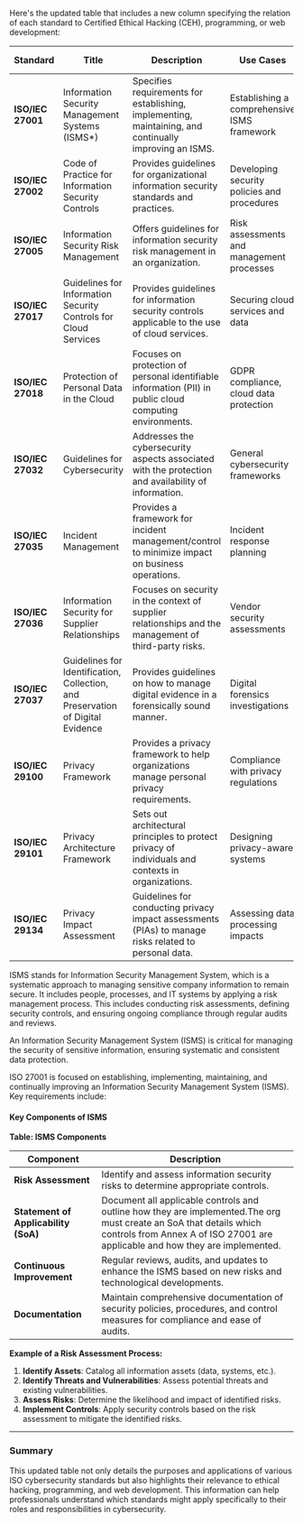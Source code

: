 Here's the updated table that includes a new column specifying the relation of each standard to Certified Ethical Hacking (CEH), programming, or web development:

| Standard               | Title                                                             | Description                                                                                                    | Use Cases                                   | Used in Popular Tools                       | Related to CEH/Programming/Web               |
|------------------------|-------------------------------------------------------------------|----------------------------------------------------------------------------------------------------------------|---------------------------------------------|--------------------------------------------|----------------------------------------------|
| **ISO/IEC 27001**      | Information Security Management Systems (ISMS*)                    | Specifies requirements for establishing, implementing, maintaining, and continually improving an ISMS.       | Establishing a comprehensive ISMS framework | **Splunk**, **Tenable**, **Qualys**       | CEH, Programming                             |
| **ISO/IEC 27002**      | Code of Practice for Information Security Controls                 | Provides guidelines for organizational information security standards and practices.                          | Developing security policies and procedures | **NIST Cybersecurity Framework**, **ISACA** | CEH                                         |
| **ISO/IEC 27005**      | Information Security Risk Management                               | Offers guidelines for information security risk management in an organization.                               | Risk assessments and management processes   | **RiskWatch**, **LEGATO**                 | CEH                                         |
| **ISO/IEC 27017**      | Guidelines for Information Security Controls for Cloud Services    | Provides guidelines for information security controls applicable to the use of cloud services.                | Securing cloud services and data            | **Microsoft Azure**, **AWS Security Hub**  | Web                                         |
| **ISO/IEC 27018**      | Protection of Personal Data in the Cloud                          | Focuses on protection of personal identifiable information (PII) in public cloud computing environments.       | GDPR compliance, cloud data protection      | **AWS** (with Compliance tools), **Google Cloud** | Web                                       |
| **ISO/IEC 27032**      | Guidelines for Cybersecurity                                       | Addresses the cybersecurity aspects associated with the protection and availability of information.           | General cybersecurity frameworks             | **Fortinet**, **Cisco Security**          | CEH                                         |
| **ISO/IEC 27035**      | Incident Management                                               | Provides a framework for incident management/control to minimize impact on business operations.                | Incident response planning                   | **ServiceNow**, **IBM QRadar**             | CEH                                         |
| **ISO/IEC 27036**      | Information Security for Supplier Relationships                    | Focuses on security in the context of supplier relationships and the management of third-party risks.        | Vendor security assessments                  | **Archer**, **GRC tools**                 | CEH                                         |
| **ISO/IEC 27037**      | Guidelines for Identification, Collection, and Preservation of Digital Evidence | Provides guidelines on how to manage digital evidence in a forensically sound manner.                            | Digital forensics investigations             | **EnCase**, **FTK**                       | CEH                                         |
| **ISO/IEC 29100**      | Privacy Framework                                                  | Provides a privacy framework to help organizations manage personal privacy requirements.                        | Compliance with privacy regulations          | **OneTrust**, **TrustArc**                | Programming, Web                            |
| **ISO/IEC 29101**      | Privacy Architecture Framework                                      | Sets out architectural principles to protect privacy of individuals and contexts in organizations.             | Designing privacy-aware systems              | **SAS**, **IBM InfoSphere**                | Programming, Web                            |
| **ISO/IEC 29134**      | Privacy Impact Assessment                                          | Guidelines for conducting privacy impact assessments (PIAs) to manage risks related to personal data.         | Assessing data processing impacts            | **Privacy Impact Assessment Tools**        | Programming                                  |


ISMS stands for Information Security Management System, which is a systematic approach to managing sensitive company information to remain secure. It includes people, processes, and IT systems by applying a risk management process.
This includes conducting risk assessments, defining security controls, and ensuring ongoing compliance through regular audits and reviews.

An Information Security Management System (ISMS) is critical for managing the security of sensitive information, ensuring systematic and consistent data protection.

ISO 27001 is focused on establishing, implementing, maintaining, and continually improving an Information Security Management System (ISMS). Key requirements include:

#### Key Components of ISMS

**Table: ISMS Components**

| Component                              | Description                                                                                          |
|----------------------------------------|------------------------------------------------------------------------------------------------------|
| **Risk Assessment**                    | Identify and assess information security risks to determine appropriate controls.                    |
| **Statement of Applicability (SoA)**  | Document all applicable controls and outline how they are implemented.The org must create an SoA that details which controls from Annex A of ISO 27001 are applicable and how they are implemented.                             |
| **Continuous Improvement**             | Regular reviews, audits, and updates to enhance the ISMS based on new risks and technological developments. |
| **Documentation**                      | Maintain comprehensive documentation of security policies, procedures, and control measures for compliance and ease of audits. |

**Example of a Risk Assessment Process:**

1. **Identify Assets**: Catalog all information assets (data, systems, etc.).
2. **Identify Threats and Vulnerabilities**: Assess potential threats and existing vulnerabilities.
3. **Assess Risks**: Determine the likelihood and impact of identified risks.
4. **Implement Controls**: Apply security controls based on the risk assessment to mitigate the identified risks.

---

### Summary
This updated table not only details the purposes and applications of various ISO cybersecurity standards but also highlights their relevance to ethical hacking, programming, and web development. This information can help professionals understand which standards might apply specifically to their roles and responsibilities in cybersecurity.
